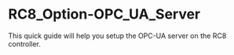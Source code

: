 # RC8_Option-OPC_UA_Server
This quick guide will help you setup the OPC-UA server on the RC8 controller.
